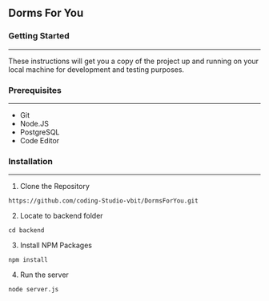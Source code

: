 ## Dorms For You


### Getting Started
<hr/>
These instructions will get you a copy of the project up and running on your local machine for development and testing purposes. 

### Prerequisites
<hr>
<ul>
  <li>Git</li>
  <li>Node.JS</li>
  <li>PostgreSQL</li>
  <li>Code Editor</li>
</ul>

### Installation
<hr>

1. Clone the Repository
```
https://github.com/coding-Studio-vbit/DormsForYou.git
```
2. Locate to backend folder
```
cd backend
```
3. Install NPM Packages
```
npm install
```
4. Run the server
```
node server.js
```
